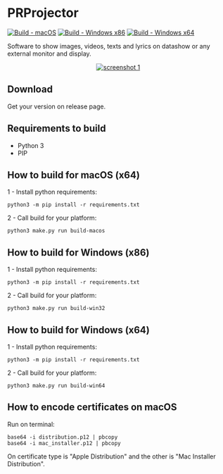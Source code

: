 # PRProjector

[![Build - macOS](https://github.com/paulocoutinhox/prprojector/actions/workflows/macos.yml/badge.svg?branch=master)](https://github.com/paulocoutinhox/prprojector/actions/workflows/macos.yml)
[![Build - Windows x86](https://github.com/paulocoutinhox/prprojector/actions/workflows/win32.yml/badge.svg?branch=master)](https://github.com/paulocoutinhox/prprojector/actions/workflows/win32.yml)
[![Build - Windows x64](https://github.com/paulocoutinhox/prprojector/actions/workflows/win64.yml/badge.svg?branch=master)](https://github.com/paulocoutinhox/prprojector/actions/workflows/win64.yml)

Software to show images, videos, texts and lyrics on datashow or any external monitor and display.

<p align="center"><a href="https://github.com/paulocoutinhox/prprojector" target="_blank" rel="noopener noreferrer"><img src="extras/screenshots/screenshot1.png" alt="screenshot 1"></a></p>

## Download

Get your version on release page.

## Requirements to build

- Python 3
- PIP

## How to build for macOS (x64)

1 - Install python requirements:

```
python3 -m pip install -r requirements.txt
```

2 - Call build for your platform:

```
python3 make.py run build-macos
```

## How to build for Windows (x86)

1 - Install python requirements:

```
python3 -m pip install -r requirements.txt
```

2 - Call build for your platform:

```
python3 make.py run build-win32
```

## How to build for Windows (x64)

1 - Install python requirements:

```
python3 -m pip install -r requirements.txt
```

2 - Call build for your platform:

```
python3 make.py run build-win64
```

## How to encode certificates on macOS

Run on terminal:

```
base64 -i distribution.p12 | pbcopy
base64 -i mac_installer.p12 | pbcopy
```

On certificate type is "Apple Distribution" and the other is "Mac Installer Distribution".
